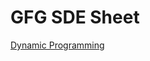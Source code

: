 # GFG SDE Sheet
[Dynamic Programming]("https://github.com/hellooohk/gfg-sde-sheet/tree/main/Dynamic%20Programming")